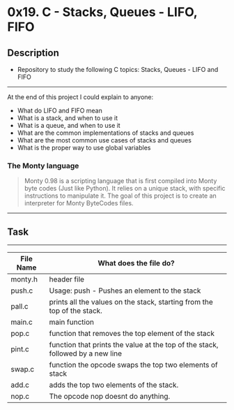# 0x19. C - Stacks, Queues - LIFO, FIFO

## Description
- Repository to study the following C topics: Stacks, Queues - LIFO and FIFO
---
At the end of this project I could explain to anyone:
- What do LIFO and FIFO mean
- What is a stack, and when to use it
- What is a queue, and when to use it
- What are the common implementations of stacks and queues
- What are the most common use cases of stacks and queues
- What is the proper way to use global variables

### The Monty language
> Monty 0.98 is a scripting language that is first compiled into Monty byte codes (Just like Python).
> It relies on a unique stack, with specific instructions to manipulate it.
> The goal of this project is to create an interpreter for Monty ByteCodes files.

---

## Task
---
File Name|What does the file do?
---|---
monty.h|header file
push.c|Usage: push <int> - Pushes an element to the stack
pall.c|prints all the values on the stack, starting from the top of the stack.
main.c|main function
pop.c|function that removes the top element of the stack
pint.c|function that prints the value at the top of the stack, followed by a new line
swap.c|function the opcode swaps the top two elements of stack
add.c|adds the top two elements of the stack.
nop.c|The opcode nop doesnt do anything.